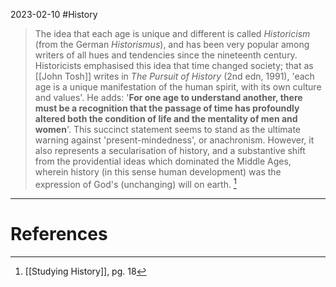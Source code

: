 2023-02-10
#History 

> The idea that each age is unique and different is called *Historicism* (from the German *Historismus*), and has been very popular among writers of all hues and tendencies since the nineteenth century. Historicists emphasised this idea that time changed society; that as [[John Tosh]] writes in *The Pursuit of History* (2nd edn, 1991), 'each age is a unique manifestation of the human spirit, with its own culture and values'. He adds: '**For one age to understand another, there must be a recognition that the passage of time has profoundly altered both the condition of life and the mentality of men and women**'. This succinct statement seems to stand as the ultimate warning against 'present-mindedness', or anachronism. However, it also represents a secularisation of history, and a substantive shift from the providential ideas which dominated the Middle Ages, wherein history (in this sense human development) was the expression of God's (unchanging) will on earth. [^1]



---
# References
[^1]: [[Studying History]], pg. 18